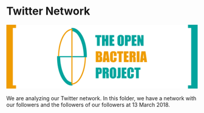 # Twitter Network

![](https://raw.githubusercontent.com/TheOpenBacteriaProject/Branding/master/Documentation-Media/Document-Header.png)

We are analyzing our Twitter network. In this folder, we have a network with our followers and the followers of our followers at 13 March 2018.
